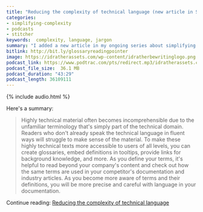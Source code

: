 ```yaml
---
title: "Reducing the complexity of technical language (new article in Simplifying Complexity series)"
categories:
- simplifying-complexity
- podcasts
- stitcher
keywords:  complexity, language, jargon
summary: "I added a new article in my ongoing series about simplifying complexity. The article is called <i>Reducing the complexity of technical language</i> and explores reasons why the language in technical documentation tends become so full of jargon and other unfamiliar terms, and a few solutions for simplifying the language. I emphasize the need to read the competitor's documentation and other articles in the industry to get a sense of the right terms and contexts that users likely expect. I also decided to read the article for those who prefer podcasts."
bitlink: http://bit.ly/glossaryreadingpointer
image: https://idratherassets.com/wp-content/idratherbewritinglogo.png
podcast_link: https://www.podtrac.com/pts/redirect.mp3/idratherassets.com/podcasts/glossaryreading.mp3
podcast_file_size:  36.1 MB
podcast_duration: "43:29"
podcast_length: 36109111
---
```


{% include audio.html %}

Here's a summary:

> Highly technical material often becomes incomprehensible due to the unfamiliar terminology that's simply part of the technical domain. Readers who don't already speak the technical language in fluent ways will struggle to make sense of the material. To make these highly technical texts more accessible to users of all levels, you can create glossaries, embed definitions in tooltips, provide links for background knowledge, and more. As you define your terms, it's helpful to read beyond your company's content and check out how the same terms are used in your competitor's documentation and industry articles. As you become more aware of terms and their definitions, you will be more precise and careful with language in your documentation.

Continue reading: [Reducing the complexity of technical language](https://idratherbewriting.com/simplifying-complexity/reducing-the-complexity-of-technical-language.html)
